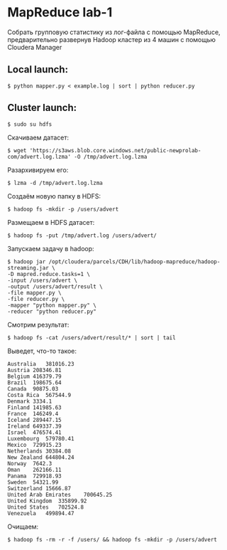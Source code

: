 # MapReduce lab-1
Собрать групповую статистику из лог-файла с помощью MapReduce, предварительно развернув Hadoop кластер из 4 машин с помощью Cloudera Manager

## Local launch:
```
$ python mapper.py < example.log | sort | python reducer.py
```

## Cluster launch:

```
$ sudo su hdfs
```

Скачиваем датасет:
```
$ wget 'https://s3aws.blob.core.windows.net/public-newprolab-com/advert.log.lzma' -O /tmp/advert.log.lzma
```

Разархивируем его:
```
$ lzma -d /tmp/advert.log.lzma
```

Создаём новую папку в HDFS:
```
$ hadoop fs -mkdir -p /users/advert
```

Размещаем в HDFS датасет:
```
$ hadoop fs -put /tmp/advert.log /users/advert/
```

Запускаем задачу в hadoop:
```
$ hadoop jar /opt/cloudera/parcels/CDH/lib/hadoop-mapreduce/hadoop-streaming.jar \
-D mapred.reduce.tasks=1 \
-input /users/advert \
-output /users/advert/result \
-file mapper.py \
-file reducer.py \
-mapper "python mapper.py" \
-reducer "python reducer.py"
```

Смотрим результат:
```
$ hadoop fs -cat /users/advert/result/* | sort | tail
```

Выведет, что-то такое:
```
Australia	381016.23
Austria	208346.81
Belgium	416379.79
Brazil	198675.64
Canada	90875.03
Costa Rica	567544.9
Denmark	3334.1
Finland	141985.63
France	146249.4
Iceland	289447.15
Ireland	649337.39
Israel	476574.41
Luxembourg	579780.41
Mexico	729915.23
Netherlands	30384.08
New Zealand	644804.24
Norway	7642.3
Oman	262166.11
Panama	729918.93
Sweden	54321.99
Switzerland	15666.87
United Arab Emirates	700645.25
United Kingdom	335899.92
United States	702524.8
Venezuela	499894.47
```

Очищаем:
```
$ hadoop fs -rm -r -f /users/ && hadoop fs -mkdir -p /users/advert
```